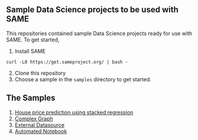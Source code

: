 ## Sample Data Science projects to be used with SAME

This repositories contained sample Data Science projects ready for use with SAME. To get started,

1. Install SAME
```
curl -L0 https://get.sameproject.org/ | bash -
```

2. Clone this repository
3. Choose a sample in the `samples` directory to get started.

## The Samples

1. [House price prediction using stacked regression](houseprice/README.md)
2. [Complex Graph](complex_graph/README.md)
3. [External Datasource](external_datasource/README.md)
4. [Automated Notebook](automated_notebook/README.md)
